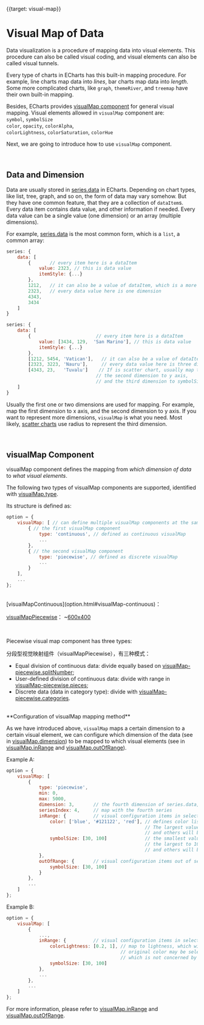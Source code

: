 
{{target: visual-map}}

# Visual Map of Data

Data visualization is a procedure of mapping data into visual elements. This procedure can also be called visual coding, and visual elements can also be called visual tunnels.

Every type of charts in ECharts has this built-in mapping procedure. For example, line charts map data into *lines*, bar charts map data into *length*. Some more complicated charts, like `graph`, `themeRiver`, and `treemap` have their own built-in mapping.

Besides, ECharts provides [visualMap component](option.html#visualMap) for general visual mapping. Visual elements allowed in `visualMap` component are:<br>
`symbol`, `symbolSize`<br>
`color`, `opacity`, `colorAlpha`, <br>
`colorLightness`, `colorSaturation`, `colorHue`

Next, we are going to introduce how to use `visualMap` component.

<br>
<h2>Data and Dimension</h2>

Data are usually stored in [series.data](option.html#series.data) in ECharts. Depending on chart types, like list, tree, graph, and so on, the form of data may vary somehow. But they have one common feature, that they are a collection of `dataItem`s. Every data item contains data value, and other information if needed. Every data value can be a single value (one dimension) or an array (multiple dimensions).

For example, [series.data](option.html#series.data) is the most common form, which is a `list`, a common array:

```javascript
series: {
    data: [
        {       // every item here is a dataItem
            value: 2323, // this is data value
            itemStyle: {...}
        },
        1212,   // it can also be a value of dataItem, which is a more common case
        2323,   // every data value here is one dimension
        4343,
        3434
    ]
}
```

```javascript
series: {
    data: [
        {                        // every item here is a dataItem
            value: [3434, 129,  'San Marino'], // this is data value
            itemStyle: {...}
        },
        [1212, 5454, 'Vatican'],   // it can also be a value of dataItem, which is a more common case
        [2323, 3223, 'Nauru'],     // every data value here is three dimension
        [4343, 23,   'Tuvalu']    // If is scatter chart, usually map the first dimension to x axis,
                                 // the second dimension to y axis,
                                 // and the third dimension to symbolSize
    ]
}
```

Usually the first one or two dimensions are used for mapping. For example, map the first dimension to x axis, and the second dimension to y axis. If you want to represent more dimensions, `visualMap` is what you need. Most likely, [scatter charts](option.html#series-scatter) use radius to represent the third dimension.







<br>
<h2>visualMap Component</h2>

visualMap component defines the mapping from *which dimension of data* to *what visual elements*.

The following two types of visualMap components are supported, identified with [visualMap.type](option.html#visualMap.type).

Its structure is defined as:

```javascript
option = {
    visualMap: [ // can define multiple visualMap components at the same time
        { // the first visualMap component
            type: 'continuous', // defined as continuous visualMap
            ...
        },
        { // the second visualMap component
            type: 'piecewise', // defined as discrete visualMap
            ...
        }
    ],
    ...
};
```

<br>
[visualMapContinuous](option.html#visualMap-continuous)：

[visualMapPiecewise](option.html#visualMap-piecewise)：
~[600x400](${galleryViewPath}doc-example/scatter-visualMap-piecewise&edit=1&reset=1)

<br>

Piecewise visual map component has three types:


分段型视觉映射组件（visualMapPiecewise），有三种模式：

+ Equal division of continuous data: divide equally based on [visualMap-piecewise.splitNumber](option.html#visualMap-piecewise.splitNumber);
+ User-defined division of continuous data: divide with range in [visualMap-piecewise.pieces](option.html#visualMap-piecewise.pieces);
+ Discrete data (data in category type): divide with [visualMap-piecewise.categories](option.html#visualMap-piecewise.categories).


<br>
**Configuration of visualMap mapping method**

As we have introduced above, `visualMap` maps a certain dimension to a certain visual element, we can configure which dimension of the data (see in [visualMap.dimension](~visualMap.dimension)) to be mapped to which visual elements (see in [visualMap.inRange](option.html#visualMap.inRange) and [visualMap.outOfRange](option.html#visualMap.outOfRange)).


Example A:

```javascript
option = {
    visualMap: [
        {
            type: 'piecewise',
            min: 0,
            max: 5000,
            dimension: 3,       // the fourth dimension of series.data, or value[3], is mapped
            seriesIndex: 4,     // map with the fourth series
            inRange: {          // visual configuration items in selected range
                color: ['blue', '#121122', 'red'], // defines color list of mapping
                                                   // The largest value will be mapped to 'red',
                                                   // and others will be interpolated
                symbolSize: [30, 100]              // the smallest value will be mapped to size of 30,
                                                   // the largest to 100,
                                                   // and others will be interpolated
            },
            outOfRange: {       // visual configuration items out of selected range
                symbolSize: [30, 100]
            }
        },
        ...
    ]
};
```

Example B:

```javascript
option = {
    visualMap: [
        {
            ...,
            inRange: {          // visual configuration items in selected range
                colorLightness: [0.2, 1], // map to lightness, which will process lightness based on original color
                                          // original color may be selected from global color palette,
                                          // which is not concerned by visualMap component
                symbolSize: [30, 100]
            },
            ...
        },
        ...
    ]
};
```

For more information, please refer to [visualMap.inRange](option.html#visualMap.inRange) and [visualMap.outOfRange](option.html#visualMap.outOfRange).
